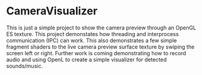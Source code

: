 ﻿# CameraVisualizer


This is just a simple project to show the camera preview through an OpenGL ES texture. This project demonstates how threading and interprocess communication (IPC) can work. This also demonstrates a few simple fragment shaders to the live camera preview surface texture by swiping the screen left or right. Further work is coming demonstrating how to record audio and using OpenL to create a simple visualizer for detected sounds/music.
